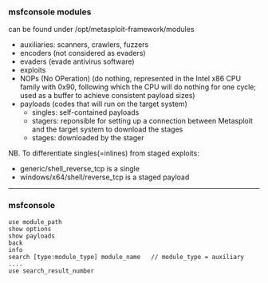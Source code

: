 
### msfconsole modules

can be found under /opt/metasploit-framework/modules

* auxiliaries: scanners, crawlers, fuzzers
* encoders (not considered as evaders)
* evaders (evade antivirus software)
* exploits
* NOPs (No OPeration) (do nothing, represented in the Intel x86 CPU family with 0x90, following which the CPU will do nothing for one cycle; used as a buffer to achieve consistent payload sizes)
* payloads (codes that will run on the target system)
  * singles: self-contained payloads
  * stagers: reponsible for setting up a connection between Metasploit and the target system to download the stages
  * stages: downloaded by the stager

NB. To differentiate singles(=inlines) from staged exploits:
* generic/shell_reverse_tcp is a single
* windows/x64/shell/reverse_tcp is a staged payload


-------------
### msfconsole

    use module_path
    show options
    show payloads
    back
    info
    search [type:module_type] module_name   // module_type = auxiliary ....
    use search_result_number
